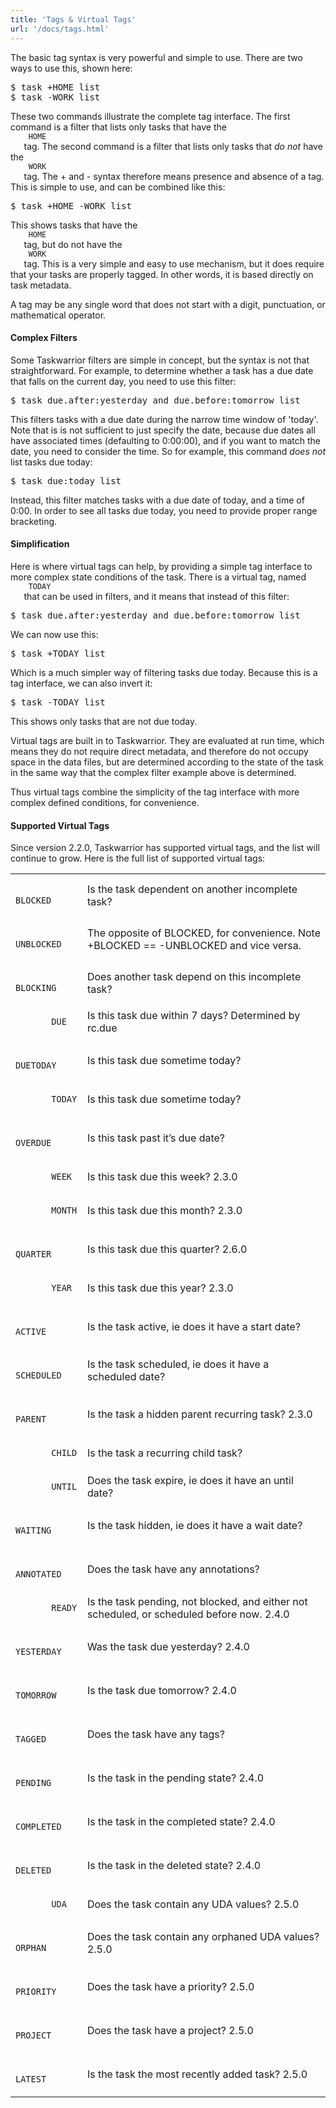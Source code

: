 ```yaml
---
title: 'Tags & Virtual Tags'
url: '/docs/tags.html'
---
```

<div class="col-md-10 main">
 <div class="row">
  <a name="tags">
  </a>
  <p>
   The basic tag syntax is very powerful and simple to use.  There
              are two ways to use this, shown here:
  </p>
  <pre>$ task +HOME list
$ task -WORK list</pre>
  <p>
   These two commands illustrate the complete tag interface. The
              first command is a filter that lists only tasks that have the
   <code>
    HOME
   </code>
   tag. The second command is a filter that lists
              only tasks that
   <em>
    do not
   </em>
   have the
   <code>
    WORK
   </code>
   tag. The + and - syntax
              therefore means presence and absence of a tag. This is simple to
              use, and can be combined like this:
  </p>
  <pre>$ task +HOME -WORK list</pre>
  <p>
   This shows tasks that have the
   <code>
    HOME
   </code>
   tag, but do not
              have the
   <code>
    WORK
   </code>
   tag. This is a very simple and easy to
              use mechanism, but it does require that your tasks are properly
              tagged. In other words, it is based directly on task metadata.
  </p>
  <p>
   A tag may be any single word that does not start with a digit,
              punctuation, or mathematical operator.
  </p>
  <a name="complex">
  </a>
  <h4>
   Complex Filters
  </h4>
  <p>
   Some Taskwarrior filters are simple in concept, but the syntax is
              not that straightforward.  For example, to determine whether a
              task has a due date that falls on the current day, you need to
              use this filter:
  </p>
  <pre>$ task due.after:yesterday and due.before:tomorrow list</pre>
  <p>
   This filters tasks with a due date during the narrow time window
              of 'today'. Note that is is not sufficient to just specify the
              date, because due dates all have associated times (defaulting to
              0:00:00), and if you want to match the date, you need to consider
              the time. So for example, this command
   <em>
    does not
   </em>
   list
              tasks due today:
  </p>
  <pre>$ task due:today list</pre>
  <p>
   Instead, this filter matches tasks with a due date of today, and
              a time of 0:00.  In order to see all tasks due today, you need to
              provide proper range bracketing.
  </p>
  <a name="simplification">
  </a>
  <h4>
   Simplification
  </h4>
  <p>
   Here is where virtual tags can help, by providing a simple tag
              interface to more complex state conditions of the task. There is
              a virtual tag, named
   <code>
    TODAY
   </code>
   that can be used in
              filters, and it means that instead of this filter:
  </p>
  <pre>$ task due.after:yesterday and due.before:tomorrow list</pre>
  <p>
   We can now use this:
  </p>
  <pre>$ task +TODAY list</pre>
  <p>
   Which is a much simpler way of filtering tasks due today. Because
              this is a tag interface, we can also invert it:
  </p>
  <pre>$ task -TODAY list</pre>
  <p>
   This shows only tasks that are not due today.
  </p>
  <p>
   Virtual tags are built in to Taskwarrior. They are evaluated at
              run time, which means they do not require direct metadata, and
              therefore do not occupy space in the data files, but are
              determined according to the state of the task in the same way
              that the complex filter example above is determined.
  </p>
  <p>
   Thus virtual tags combine the simplicity of the tag interface
              with more complex defined conditions, for convenience.
  </p>
  <a name="supported">
  </a>
  <h4>
   Supported Virtual Tags
  </h4>
  <p>
   Since version 2.2.0, Taskwarrior has supported virtual tags, and
              the list will continue to grow. Here is the full list of supported
              virtual tags:
  </p>
  <p>
   <table class="table table-striped table-condensed">
    <tr>
     <td>
      <code>
       BLOCKED
      </code>
     </td>
     <td>
      Is the task dependent on another incomplete task?
     </td>
    </tr>
    <tr>
     <td>
      <code>
       UNBLOCKED
      </code>
     </td>
     <td>
      The opposite of BLOCKED, for convenience. Note +BLOCKED == -UNBLOCKED and vice versa.
     </td>
    </tr>
    <tr>
     <td>
      <code>
       BLOCKING
      </code>
     </td>
     <td>
      Does another task depend on this incomplete task?
     </td>
    </tr>
    <tr>
     <td>
      <code>
       DUE
      </code>
     </td>
     <td>
      Is this task due within 7 days? Determined by rc.due
     </td>
    </tr>
    <tr>
     <td>
      <code>
       DUETODAY
      </code>
     </td>
     <td>
      Is this task due sometime today?
     </td>
    </tr>
    <tr>
     <td>
      <code>
       TODAY
      </code>
     </td>
     <td>
      Is this task due sometime today?
     </td>
    </tr>
    <tr>
     <td>
      <code>
       OVERDUE
      </code>
     </td>
     <td>
      Is this task past it’s due date?
     </td>
    </tr>
    <tr>
     <td>
      <code>
       WEEK
      </code>
     </td>
     <td>
      Is this task due this week?
      <span class="label label-success">
       2.3.0
      </span>
     </td>
    </tr>
    <tr>
     <td>
      <code>
       MONTH
      </code>
     </td>
     <td>
      Is this task due this month?
      <span class="label label-success">
       2.3.0
      </span>
     </td>
    </tr>
    <tr>
     <td>
      <code>
       QUARTER
      </code>
     </td>
     <td>
      Is this task due this quarter?
      <span class="label label-success">
       2.6.0
      </span>
     </td>
    </tr>
    <tr>
     <td>
      <code>
       YEAR
      </code>
     </td>
     <td>
      Is this task due this year?
      <span class="label label-success">
       2.3.0
      </span>
     </td>
    </tr>
    <tr>
     <td>
      <code>
       ACTIVE
      </code>
     </td>
     <td>
      Is the task active, ie does it have a start date?
     </td>
    </tr>
    <tr>
     <td>
      <code>
       SCHEDULED
      </code>
     </td>
     <td>
      Is the task scheduled, ie does it have a scheduled date?
     </td>
    </tr>
    <tr>
     <td>
      <code>
       PARENT
      </code>
     </td>
     <td>
      Is the task a hidden parent recurring task?
      <span class="label label-success">
       2.3.0
      </span>
     </td>
    </tr>
    <tr>
     <td>
      <code>
       CHILD
      </code>
     </td>
     <td>
      Is the task a recurring child task?
     </td>
    </tr>
    <tr>
     <td>
      <code>
       UNTIL
      </code>
     </td>
     <td>
      Does the task expire, ie does it have an until date?
     </td>
    </tr>
    <tr>
     <td>
      <code>
       WAITING
      </code>
     </td>
     <td>
      Is the task hidden, ie does it have a wait date?
     </td>
    </tr>
    <tr>
     <td>
      <code>
       ANNOTATED
      </code>
     </td>
     <td>
      Does the task have any annotations?
     </td>
    </tr>
    <tr>
     <td>
      <code>
       READY
      </code>
     </td>
     <td>
      Is the task pending, not blocked, and either not scheduled,
                    or scheduled before now.
      <span class="label label-success">
       2.4.0
      </span>
     </td>
    </tr>
    <tr>
     <td>
      <code>
       YESTERDAY
      </code>
     </td>
     <td>
      Was the task due yesterday?
      <span class="label label-success">
       2.4.0
      </span>
     </td>
    </tr>
    <tr>
     <td>
      <code>
       TOMORROW
      </code>
     </td>
     <td>
      Is the task due tomorrow?
      <span class="label label-success">
       2.4.0
      </span>
     </td>
    </tr>
    <tr>
     <td>
      <code>
       TAGGED
      </code>
     </td>
     <td>
      Does the task have any tags?
     </td>
    </tr>
    <tr>
     <td>
      <code>
       PENDING
      </code>
     </td>
     <td>
      Is the task in the pending state?
      <span class="label label-success">
       2.4.0
      </span>
     </td>
    </tr>
    <tr>
     <td>
      <code>
       COMPLETED
      </code>
     </td>
     <td>
      Is the task in the completed state?
      <span class="label label-success">
       2.4.0
      </span>
     </td>
    </tr>
    <tr>
     <td>
      <code>
       DELETED
      </code>
     </td>
     <td>
      Is the task in the deleted state?
      <span class="label label-success">
       2.4.0
      </span>
     </td>
    </tr>
    <tr>
     <td>
      <code>
       UDA
      </code>
     </td>
     <td>
      Does the task contain any UDA values?
      <span class="label label-success">
       2.5.0
      </span>
     </td>
    </tr>
    <tr>
     <td>
      <code>
       ORPHAN
      </code>
     </td>
     <td>
      Does the task contain any orphaned UDA values?
      <span class="label label-success">
       2.5.0
      </span>
     </td>
    </tr>
    <tr>
     <td>
      <code>
       PRIORITY
      </code>
     </td>
     <td>
      Does the task have a priority?
      <span class="label label-success">
       2.5.0
      </span>
     </td>
    </tr>
    <tr>
     <td>
      <code>
       PROJECT
      </code>
     </td>
     <td>
      Does the task have a project?
      <span class="label label-success">
       2.5.0
      </span>
     </td>
    </tr>
    <tr>
     <td>
      <code>
       LATEST
      </code>
     </td>
     <td>
      Is the task the most recently added task?
      <span class="label label-success">
       2.5.0
      </span>
     </td>
    </tr>
   </table>
  </p>
 </div>
 <br/>
 <br/>
</div>

